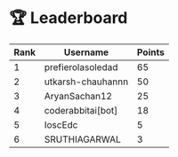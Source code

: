 # 🏆 Leaderboard

| Rank | Username | Points |
|------|----------|--------|
| 1 | prefierolasoledad | 65 |
| 2 | utkarsh-chauhannn | 50 |
| 3 | AryanSachan12 | 25 |
| 4 | coderabbitai[bot] | 18 |
| 5 | IoscEdc | 5 |
| 6 | SRUTHIAGARWAL | 3 |
